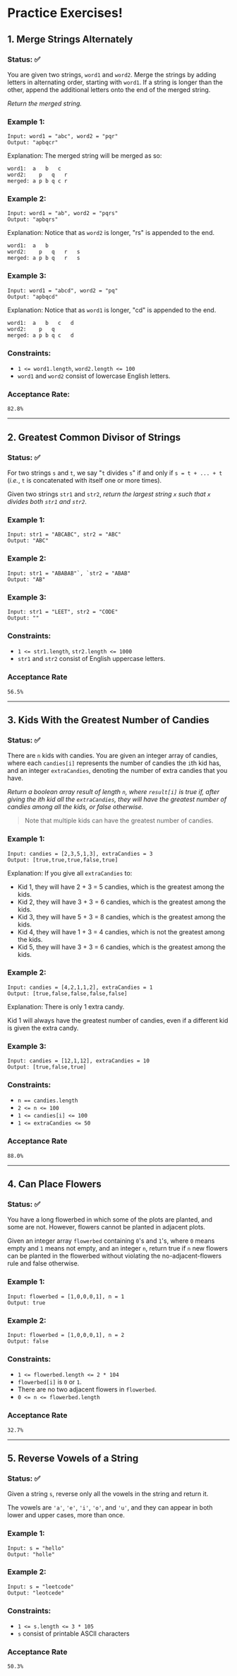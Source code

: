 # Practice Exercises!

## 1. Merge Strings Alternately

### Status: ✅

You are given two strings, `word1` and `word2`. Merge the strings by adding letters
in alternating order, starting with `word1`. If a string is longer than the other,
append the additional letters onto the end of the merged string.

_Return the merged string._

### Example 1:
```
Input: word1 = "abc", word2 = "pqr"
Output: "apbqcr"
```
Explanation: The merged string will be merged as so:
```
word1:  a   b   c
word2:    p   q   r
merged: a p b q c r
```

### Example 2:
```
Input: word1 = "ab", word2 = "pqrs"
Output: "apbqrs"
```
Explanation: Notice that as `word2` is longer, "rs" is appended to the end.
```
word1:  a   b
word2:    p   q   r   s
merged: a p b q   r   s
```

### Example 3:

```
Input: word1 = "abcd", word2 = "pq"
Output: "apbqcd"
```
Explanation: Notice that as `word1` is longer, "cd" is appended to the end.
```
word1:  a   b   c   d
word2:    p   q
merged: a p b q c   d
```

### Constraints:

* `1 <= word1.length`, `word2.length <= 100`
* `word1` and `word2` consist of lowercase English letters.

### Acceptance Rate:
`82.8%`


* * *


## 2. Greatest Common Divisor of Strings

### Status: ✅

For two strings `s` and `t`, we say "`t` divides `s`" if and only if `s = t + ... + t` (_i.e._, `t` is concatenated with itself one or more times).

Given two strings `str1` and `str2`, _return the largest string `x` such that `x` divides both `str1` and `str2`_.

### Example 1:
```
Input: str1 = "ABCABC", str2 = "ABC"
Output: "ABC"
```

### Example 2:
```
Input: str1 = "ABABAB"`, `str2 = "ABAB"
Output: "AB"
```

### Example 3:
```
Input: str1 = "LEET", str2 = "CODE"
Output: ""
```

### Constraints:

* `1 <= str1.length`, `str2.length <= 1000`
* `str1` and `str2` consist of English uppercase letters.

### Acceptance Rate
`56.5%`


* * *


## 3. Kids With the Greatest Number of Candies

### Status: ✅

There are `n` kids with candies. You are given an integer array of candies, where each `candies[i]` represents the number of candies the `i`th kid has, and an integer `extraCandies`, denoting the number of extra candies that you have.

_Return a boolean array result of length `n`, where `result[i]` is true if, after giving the ith kid all the `extraCandies`, they will have the greatest number of candies among all the kids, or false otherwise._

> Note that multiple kids can have the greatest number of candies.

### Example 1:
```
Input: candies = [2,3,5,1,3], extraCandies = 3
Output: [true,true,true,false,true]
```
Explanation: If you give all `extraCandies` to:
- Kid 1, they will have 2 + 3 = 5 candies, which is the greatest among the kids.
- Kid 2, they will have 3 + 3 = 6 candies, which is the greatest among the kids.
- Kid 3, they will have 5 + 3 = 8 candies, which is the greatest among the kids.
- Kid 4, they will have 1 + 3 = 4 candies, which is not the greatest among the kids.
- Kid 5, they will have 3 + 3 = 6 candies, which is the greatest among the kids.

### Example 2:
```
Input: candies = [4,2,1,1,2], extraCandies = 1
Output: [true,false,false,false,false]
```
Explanation: There is only 1 extra candy.

Kid 1 will always have the greatest number of candies, even if a different kid is given the extra candy.

### Example 3:
```
Input: candies = [12,1,12], extraCandies = 10
Output: [true,false,true]
```

### Constraints:
* `n == candies.length`
* `2 <= n <= 100`
* `1 <= candies[i] <= 100`
* `1 <= extraCandies <= 50`

### Acceptance Rate
`88.0%`


* * *


## 4. Can Place Flowers

### Status: ✅

You have a long flowerbed in which some of the plots are planted, and some are not. However, flowers cannot be planted in adjacent plots.

Given an integer array `flowerbed` containing `0`'s and `1`'s, where `0` means empty and `1` means not empty, and an integer `n`, return true if `n` new flowers can be planted in the flowerbed without violating the no-adjacent-flowers rule and false otherwise. 

### Example 1:
```
Input: flowerbed = [1,0,0,0,1], n = 1
Output: true
```

### Example 2:
```
Input: flowerbed = [1,0,0,0,1], n = 2
Output: false
```

### Constraints:

* `1 <= flowerbed.length <= 2 * 104`
* `flowerbed[i]` is `0` or `1`.
* There are no two adjacent flowers in `flowerbed`.
* `0 <= n <= flowerbed.length`

### Acceptance Rate
`32.7%`

* * *


## 5. Reverse Vowels of a String

### Status: ✅

Given a string `s`, reverse only all the vowels in the string and return it.

The vowels are `'a'`, `'e'`, `'i'`, `'o'`, and `'u'`, and they can appear in both lower and upper cases, more than once.

### Example 1:
```
Input: s = "hello"
Output: "holle"
```

### Example 2:
```
Input: s = "leetcode"
Output: "leotcede"
```

### Constraints:

* `1 <= s.length <= 3 * 105`
* `s` consist of printable ASCII characters

### Acceptance Rate
`50.3%`
